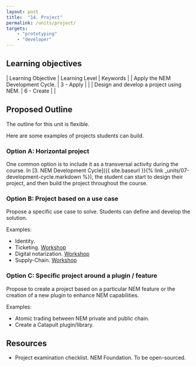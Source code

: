 ```yaml
---
layout: post
title:  "14. Project"
permalink: /units/project/
targets: 
    - "prototyping"
    - "developer"
---
```


## Learning objectives

| Learning Objective | Learning Level | Keywords |
| Apply the NEM Development Cycle. |  3 - Apply | |
|  Design and develop a project using NEM.  |   6 - Create | |

## Proposed Outline

The outline for this unit is flexible.

Here are some examples of projects students can build.

### Option A: Horizontal project

 One common option is to include it as a transversal activity during the course. In [3.  NEM Development Cycle]({{ site.baseurl }}{% link _units/07-development-cycle.markdown %}), the student can start to design their project, and then build the project throughout the course.

### Option B: Project based on a use case

Propose a specific use case to solve. Students can define and develop the solution.

Examples: 

* Identity.
* Ticketing. [Workshop](https://blockchain.craftain.com/courses/getting-started-with-nem-catapult/)
* Digital notarization. [Workshop](https://nemtech.github.io/nem2-workshop-document-notarization/)
* Supply-Chain. [Workshop](https://nemtech.github.io/nem2-workshop-nem-applied-to-supply-chain/)

### Option C: Specific project around a plugin / feature

Propose to create a project based on a particular NEM feature or the creation of a new plugin to enhance NEM capabilities.

Examples: 

* Atomic trading between NEM private and public chain.
* Create a Catapult plugin/library.

## Resources
* Project examination checklist. NEM Foundation. To be open-sourced.